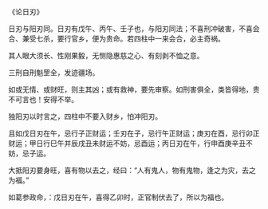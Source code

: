 《论日刃》

日刃与阳刃同。日刃有戊午、丙午、壬子也，与阳刃同法；不喜刑冲破害，不喜会合、兼受七杀，要行官乡，便为贵命。若四柱中一来会合，必主奇祸。

其人眼大须长、性刚果毅，无恻隐惠慈之心、有刻剥不恤之意。

三刑自刑魁罡全，发迹疆场。

如或无情、或财旺，则主其凶；或有救神，要先审察。如刑害俱全，类皆得地，贵不可言也！安得不举。

独阳刃以时言之，四柱中不要入财乡，怕冲阳刃。

且如戊日刃在午，忌行子正财运；壬刃在子，忌行午正财运；庚刃在酉，忌行卯正财运；甲日行巳午并辰戌丑未财运不妨，忌酉运；丙日刃在午，行申酉庚辛丑不妨，忌子运。

大抵阳刃要身旺，喜有物以去之，经曰：“人有鬼人，物有鬼物，逢之为灾，去之为福。”

如葛参政命，：戊日刃在午，喜得乙卯时，正官制伏去了，所以为福也。

